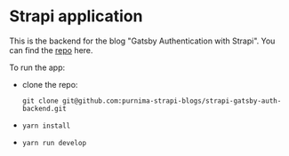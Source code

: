 # Strapi application

This is the backend for the blog "Gatsby Authentication with Strapi". You can find the 
[repo](https://github.com/purnima-strapi-blogs/strapi-gatsby-auth-frontend) here.

To run the app:

- clone the repo:
    
    `git clone git@github.com:purnima-strapi-blogs/strapi-gatsby-auth-backend.git`

- `yarn install`

- `yarn run develop`

